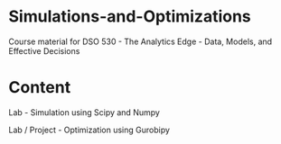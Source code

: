 # Simulations-and-Optimizations
Course material for DSO 530 - The Analytics Edge - Data, Models, and Effective Decisions

# Content

Lab - Simulation using Scipy and Numpy

Lab / Project - Optimization using Gurobipy
